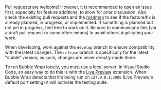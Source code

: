 Pull requests are welcome! However, it is recommended to open an issue first, especially for feature additions, to allow for prior discussion. Also check the existing pull requests and the [roadmap](https://github.com/lisa-wolfgang/Bubble-Wrap/projects/1) to see if the feature/fix is already planned, in progress, or implemented. If something is planned but not yet in progress, feel free to work on it. Be sure to communicate this (via a draft pull request or some other means) to avoid others duplicating your work.

When developing, work against the `develop` branch to ensure compatibility with the latest changes. The `release` branch is specifically for the latest "stable" version; as such, changes are never directly made there.

To run Bubble Wrap locally, you must use a local server. In Visual Studio Code, an easy way to do this is with the [Live Preview](https://marketplace.visualstudio.com/items?itemName=ms-vscode.live-server) extension. When Bubble Wrap detects that it's being run on `127.0.0.1:3000` (Live Preview's default port setting) it will activate the testing suite.
